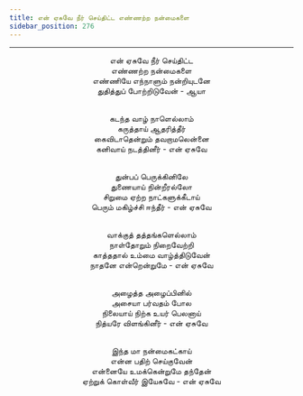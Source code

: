```yaml
---
title: என் ஏசுவே நீர் செய்திட்ட எண்ணற்ற நன்மைகளை
sidebar_position: 276
---
```


---
<center>
என் ஏசுவே நீர் செய்திட்ட<br/>
எண்ணற்ற நன்மைகளை<br/>
எண்ணியே எந்நாளும் நன்றியுடனே<br/>
துதித்துப் போற்றிடுவேன் - ஆயா<br/><br/>

கடந்த வாழ் நாளெல்லாம்<br/>
கருத்தாய் ஆதரித்தீர்<br/>
கைவிடாதென்றும் தவறாமலென்னை<br/>
கனிவாய் நடத்தினீர்    - என் ஏசுவே<br/><br/>

துன்பப் பெருக்கினிலே<br/>
துணையாய் நின்றீரல்லோ<br/>
சிறுமை ஏற்ற நாட்களுக்கீடாய்<br/>
பெரும் மகிழ்ச்சி ஈந்தீர்    - என் ஏசுவே<br/><br/>

வாக்குத் தத்தங்களெல்லாம்<br/>
நாள்தோறும் நிறைவேற்றி<br/>
காத்ததால் உம்மை வாழ்த்திடுவேன்<br/>
நாதனே என்றென்றுமே    - என் ஏசுவே<br/><br/>

அழைத்த அழைப்பினில்<br/>
அசையா பர்வதம் போல<br/>
நிலையாய் நிற்க உயர் பெலனாய்<br/>
நித்யரே விளங்கினீர்    - என் ஏசுவே<br/><br/>

இந்த மா நன்மைகட்காய்<br/>
என்ன பதிற் செய்குவேன்<br/>
என்னையே உமக்கென்றுமே தந்தேன்<br/>
ஏற்றுக் கொள்வீர் இயேசுவே    - என் ஏசுவே
</center>